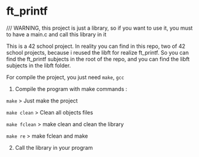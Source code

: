 # ft_printf

/// WARNING, this project is just a library, so if you want to use it, you must to have a main.c and call this library in it

This is a 42 school project. In reality you can find in this repo, two of 42 school projects, because i reused the libft for realize ft_printf.
So you can find the ft_printf subjects in the root of the repo, and you can find the libft subjects in the libft folder.

For compile the project, you just need `make`, `gcc`

1) Compile the program with make commands :

`make` > Just make the project

`make clean` > Clean all objects files

`make fclean` > make clean and clean the library

`make re` > make fclean and make

2) Call the library in your program
